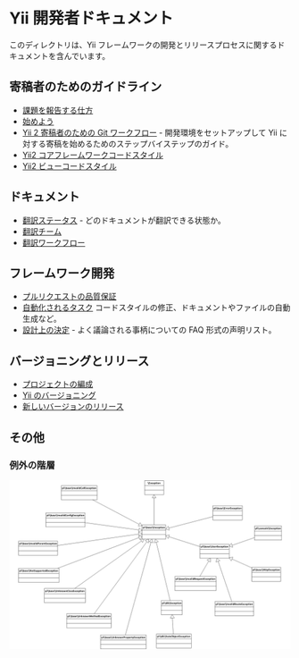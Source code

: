 Yii 開発者ドキュメント
======================

このディレクトリは、Yii フレームワークの開発とリリースプロセスに関するドキュメントを含んでいます。

寄稿者のためのガイドライン
--------------------------

- [課題を報告する仕方](report-an-issue.md)
- [始めよう](getting-started.md)
- [Yii 2 寄稿者のための Git ワークフロー](git-workflow.md) - 開発環境をセットアップして Yii に対する寄稿を始めるためのステップバイステップのガイド。
- [Yii2 コアフレームワークコードスタイル](core-code-style.md)
- [Yii2 ビューコードスタイル](view-code-style.md)


ドキュメント
------------

- [翻訳ステータス](translation-status.md) - どのドキュメントが翻訳できる状態か。
- [翻訳チーム](translation-teams.md)
- [翻訳ワークフロー](translation-workflow.md)


フレームワーク開発
------------------

- [プルリクエストの品質保証](pull-request-qa.md)
- [自動化されるタスク](automation.md) コードスタイルの修正、ドキュメントやファイルの自動生成など。
- [設計上の決定](design-decisions.md) - よく議論される事柄についての FAQ 形式の声明リスト。

バージョニングとリリース
------------------------

- [プロジェクトの編成](project-organization.md)
- [Yii のバージョニング](versions.md)
- [新しいバージョンのリリース](release.md)

その他
------

### 例外の階層

![Yii フレームワークの例外階層](exception_hierarchy.png)
